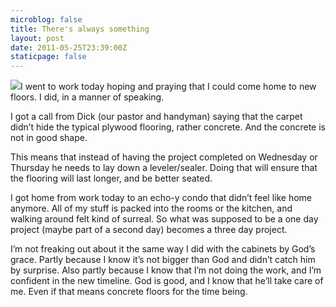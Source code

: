 ```yaml
---
microblog: false
title: There's always something
layout: post
date: 2011-05-25T23:39:00Z
staticpage: false
---
```


![](http://media.tumblr.com/tumblr_llsih7GsgD1qzqppu.jpg)I went to work
today hoping and praying that I could come home to new floors. I did, in
a manner of speaking.

I got a call from Dick (our pastor and handyman) saying that the carpet
didn’t hide the typical plywood flooring, rather concrete. And the
concrete is not in good shape.

This means that instead of having the project completed on Wednesday or
Thursday he needs to lay down a leveler/sealer. Doing that will ensure
that the flooring will last longer, and be better seated.

I got home from work today to an echo-y condo that didn’t feel like home
anymore. All of my stuff is packed into the rooms or the kitchen, and
walking around felt kind of surreal. So what was supposed to be a one
day project (maybe part of a second day) becomes a three day project.

I’m not freaking out about it the same way I did with the cabinets by
God’s grace. Partly because I know it’s not bigger than God and didn’t
catch him by surprise. Also partly because I know that I’m not doing the
work, and I’m confident in the new timeline. God is good, and I know
that he’ll take care of me. Even if that means concrete floors for the
time being.
